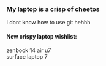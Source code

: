 ### My laptop is a crisp of cheetos
I dont know how to use git hehhh

#### New crispy laptop wishlist:
zenbook 14 air u7  
surface laptop 7  